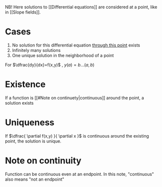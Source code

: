 NB! Here solutions to [[Differential equations]] are considered at a point, like in [[Slope fields]].
# Cases
1. No solution for this differential equation <u>through this point</u> exists
2. Infinitely many solutions
3. One unique solution in the neighborhood of a point

For
$\dfrac{dy}{dx}=f(x,y)$ , $y(a)=b\dots (a,b)$
# Existence
If a function is [[#Note on continuety|continuous]] around the point, a solution exists
# Uniqueness
If $\dfrac{ \partial f(x,y) }{ \partial x }$ is continuous around the existing point, the solution is unique.
# Note on continuity
Function can be continuous even at an endpoint. In this note, "continuous" also means "not an endpoint"